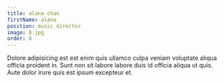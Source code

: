 ```yaml
---
title: alana chan
firstName: alana
position: music director
image: 8.jpg
order: 8
---
```

Dolore adipisicing est est enim quis ullamco culpa veniam voluptate aliqua officia proident in. Sunt non sit labore labore duis id officia aliqua ut quis. Aute dolor irure quis est ipsum excepteur et.

